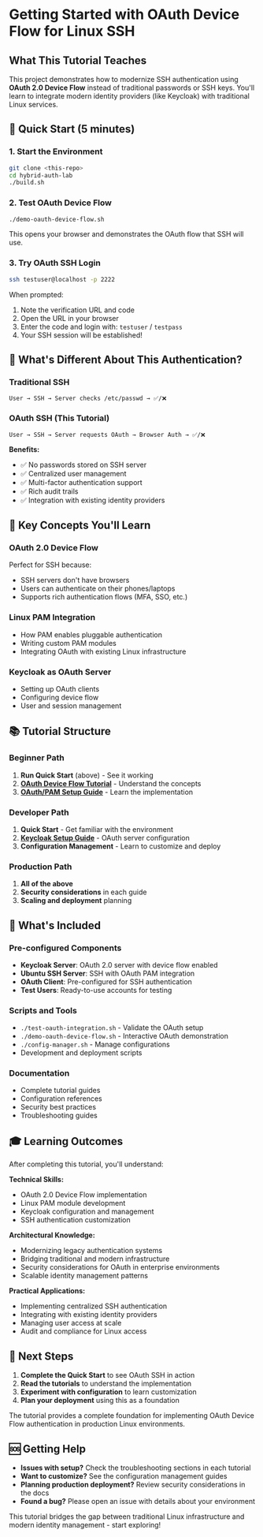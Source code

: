 # Getting Started with OAuth Device Flow for Linux SSH

## What This Tutorial Teaches

This project demonstrates how to modernize SSH authentication using **OAuth 2.0 Device Flow** instead of traditional passwords or SSH keys. You'll learn to integrate modern identity providers (like Keycloak) with traditional Linux services.

## 🚀 Quick Start (5 minutes)

### 1. Start the Environment
```bash
git clone <this-repo>
cd hybrid-auth-lab
./build.sh
```

### 2. Test OAuth Device Flow
```bash
./demo-oauth-device-flow.sh
```

This opens your browser and demonstrates the OAuth flow that SSH will use.

### 3. Try OAuth SSH Login
```bash
ssh testuser@localhost -p 2222
```

When prompted:
1. Note the verification URL and code
2. Open the URL in your browser  
3. Enter the code and login with: `testuser` / `testpass`
4. Your SSH session will be established!

## 🎯 What's Different About This Authentication?

### Traditional SSH
```
User → SSH → Server checks /etc/passwd → ✅/❌
```

### OAuth SSH (This Tutorial)
```
User → SSH → Server requests OAuth → Browser Auth → ✅/❌
```

**Benefits:**
- ✅ No passwords stored on SSH server
- ✅ Centralized user management
- ✅ Multi-factor authentication support
- ✅ Rich audit trails
- ✅ Integration with existing identity providers

## 🧠 Key Concepts You'll Learn

### OAuth 2.0 Device Flow
Perfect for SSH because:
- SSH servers don't have browsers
- Users can authenticate on their phones/laptops
- Supports rich authentication flows (MFA, SSO, etc.)

### Linux PAM Integration
- How PAM enables pluggable authentication
- Writing custom PAM modules
- Integrating OAuth with existing Linux infrastructure

### Keycloak as OAuth Server
- Setting up OAuth clients
- Configuring device flow
- User and session management

## 📚 Tutorial Structure

### Beginner Path
1. **Run Quick Start** (above) - See it working
2. **[OAuth Device Flow Tutorial](docs/oauth-device-flow-tutorial.md)** - Understand the concepts
3. **[OAuth/PAM Setup Guide](docs/oauth-pam-setup-guide.md)** - Learn the implementation

### Developer Path
1. **Quick Start** - Get familiar with the environment
2. **[Keycloak Setup Guide](docs/keycloak-setup-guide.md)** - OAuth server configuration
3. **Configuration Management** - Learn to customize and deploy

### Production Path
1. **All of the above**
2. **Security considerations** in each guide
3. **Scaling and deployment** planning

## 🔧 What's Included

### Pre-configured Components
- **Keycloak Server**: OAuth 2.0 server with device flow enabled
- **Ubuntu SSH Server**: SSH with OAuth PAM integration
- **OAuth Client**: Pre-configured for SSH authentication
- **Test Users**: Ready-to-use accounts for testing

### Scripts and Tools
- `./test-oauth-integration.sh` - Validate the OAuth setup
- `./demo-oauth-device-flow.sh` - Interactive OAuth demonstration
- `./config-manager.sh` - Manage configurations
- Development and deployment scripts

### Documentation
- Complete tutorial guides
- Configuration references
- Security best practices
- Troubleshooting guides

## 🎓 Learning Outcomes

After completing this tutorial, you'll understand:

**Technical Skills:**
- OAuth 2.0 Device Flow implementation
- Linux PAM module development
- Keycloak configuration and management
- SSH authentication customization

**Architectural Knowledge:**
- Modernizing legacy authentication systems
- Bridging traditional and modern infrastructure
- Security considerations for OAuth in enterprise environments
- Scalable identity management patterns

**Practical Applications:**
- Implementing centralized SSH authentication
- Integrating with existing identity providers
- Managing user access at scale
- Audit and compliance for Linux access

## 🔄 Next Steps

1. **Complete the Quick Start** to see OAuth SSH in action
2. **Read the tutorials** to understand the implementation
3. **Experiment with configuration** to learn customization
4. **Plan your deployment** using this as a foundation

The tutorial provides a complete foundation for implementing OAuth Device Flow authentication in production Linux environments.

## 🆘 Getting Help

- **Issues with setup?** Check the troubleshooting sections in each tutorial
- **Want to customize?** See the configuration management guides
- **Planning production deployment?** Review security considerations in the docs
- **Found a bug?** Please open an issue with details about your environment

This tutorial bridges the gap between traditional Linux infrastructure and modern identity management - start exploring!
